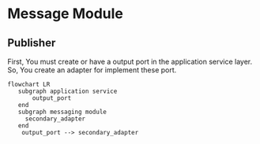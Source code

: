 # Message Module

## Publisher

First, You must create or have a output port in the application service layer. So, You create an adapter for implement these port.

```mermaid
flowchart LR
   subgraph application service
       output_port
   end
   subgraph messaging module
     secondary_adapter
   end
    output_port --> secondary_adapter

```